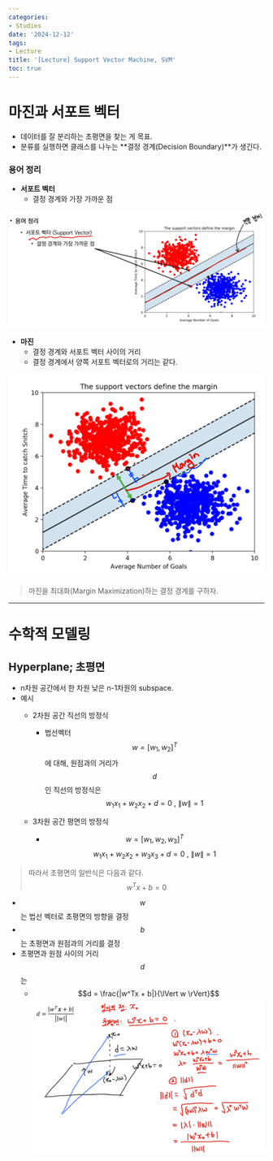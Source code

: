 ```yaml
---
categories:
- Studies
date: '2024-12-12'
tags:
- Lecture
title: '[Lecture] Support Vector Machine, SVM'
toc: true
---
```



# 마진과 서포트 벡터

- 데이터를 잘 분리하는 초평면을 찾는 게 목표.
- 분류를 실행하면 클래스를 나누는 **결정 경계(Decision Boundary)**가 생긴다.

### 용어 정리
- **서포트 벡터**
    - 결정 경계와 가장 가까운 점              

![](/assets/images/lecture-support_vector_machine_svm/image_20241212_050604_fa12cf88789c4c6cbffd5b9f1ac96824.png)


- **마진**
    - 결정 경계와 서포트 벡터 사이의 거리
    - 결정 경계에서 양쪽 서포트 벡터로의 거리는 같다.

![](/assets/images/lecture-support_vector_machine_svm/image_20241212_050606_5834a50341ca4b6ca86aabd0d63f29e0.png)


> 마진을 최대화(Margin Maximization)하는 결정 경계를 구하자.

---


# 수학적 모델링


## Hyperplane; 초평면

- n차원 공간에서 한 차원 낮은 n-1차원의 subspace.
- 예시
    - 2차원 공간 직선의 방정식
        - 법선벡터 $$w = [w_1, w_2]^T$$에 대해, 원점과의 거리가 $$d$$인 직선의 방정식은
$$w_1x_1 + w_2x_2 + d = 0 \ , \ \lVert w \rVert = 1$$

    - 3차원 공간 평면의 방정식
        - $$w = [w_1, w_2, w_3]^T$$
$$w_1x_1 + w_2x_2 + w_3x_3 + d = 0 \ , \ \lVert w \rVert = 1$$

> 따라서 초평면의 일반식은 다음과 같다.
$$w^Tx + b = 0$$

- $$w$$는 법선 벡터로 초평면의 방향을 결정
- $$b$$는 초평면과 원점과의 거리를 결정
- 초평면과 원점 사이의 거리 $$d$$는
    - $$d = \frac{|w^Tx + b|}{\lVert w \rVert}$$
![](/assets/images/lecture-support_vector_machine_svm/image_20241212_050614_8097f069f1aa4303a1158583295d4ebf.png)


